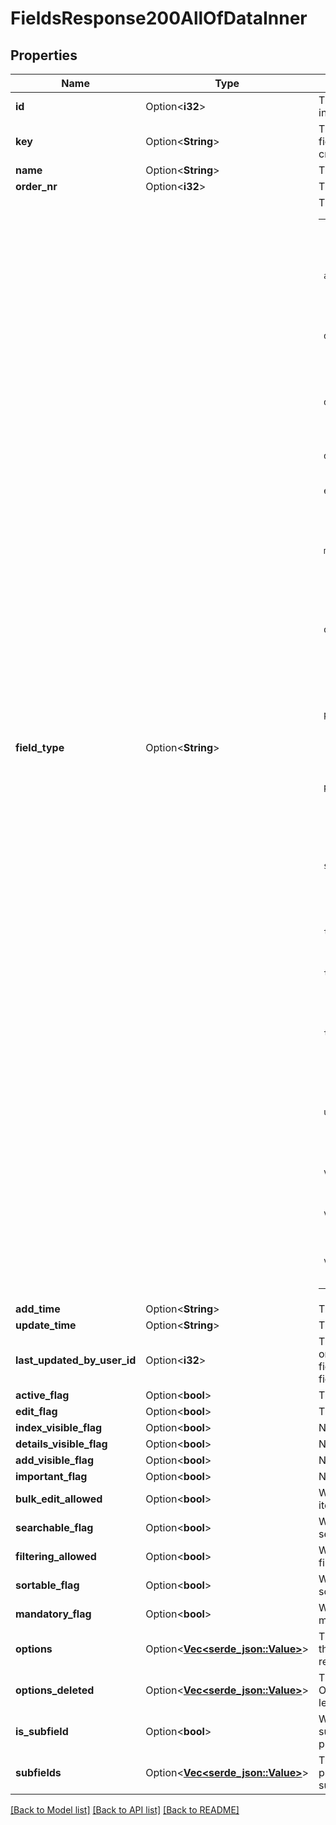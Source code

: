# FieldsResponse200AllOfDataInner

## Properties

Name | Type | Description | Notes
------------ | ------------- | ------------- | -------------
**id** | Option<**i32**> | The ID of the field. Value is `null` in case of subfields. | [optional]
**key** | Option<**String**> | The key of the field. For custom fields this is generated upon creation. | [optional]
**name** | Option<**String**> | The name of the field | [optional]
**order_nr** | Option<**i32**> | The order number of the field | [optional]
**field_type** | Option<**String**> | The type of the field<table><tr><th>Value</th><th>Description</th></tr><tr><td>`address`</td><td>Address field (has multiple subfields, autocompleted by Google Maps)</td></tr><tr><td>`date`</td><td>Date (format YYYY-MM-DD)</td></tr><tr><td>`daterange`</td><td>Date-range field (has a start date and end date value, both YYYY-MM-DD)</td></tr><tr><td>`double`</td><td>Numeric value</td></tr><tr><td>`enum`</td><td>Options field with a single possible chosen option</td></tr><tr></tr><tr><td>`monetary`</td><td>Monetary field (has a numeric value and a currency value)</td></tr><tr><td>`org`</td><td>Organization field (contains an organization ID which is stored on the same account)</td></tr><tr><td>`people`</td><td>Person field (contains a person ID which is stored on the same account)</td></tr><tr><td>`phone`</td><td>Phone field (up to 255 numbers and/or characters)</td></tr><tr><td>`set`</td><td>Options field with a possibility of having multiple chosen options</td></tr><tr><td>`text`</td><td>Long text (up to 65k characters)</td></tr><tr><td>`time`</td><td>Time field (format HH:MM:SS)</td></tr><tr><td>`timerange`</td><td>Time-range field (has a start time and end time value, both HH:MM:SS)</td></tr><tr><td>`user`</td><td>User field (contains a user ID of another Pipedrive user)</td></tr><tr><td>`varchar`</td><td>Text (up to 255 characters)</td></tr><tr><td>`varchar_auto`</td><td>Autocomplete text (up to 255 characters)</td></tr><tr><td>`visible_to`</td><td>System field that keeps item's visibility setting</td></tr></table> | [optional]
**add_time** | Option<**String**> | The creation time of the field | [optional]
**update_time** | Option<**String**> | The update time of the field | [optional]
**last_updated_by_user_id** | Option<**i32**> | The ID of the user who created or most recently updated the field, only applicable for custom fields | [optional]
**active_flag** | Option<**bool**> | The active flag of the field | [optional]
**edit_flag** | Option<**bool**> | The edit flag of the field | [optional]
**index_visible_flag** | Option<**bool**> | Not used | [optional]
**details_visible_flag** | Option<**bool**> | Not used | [optional]
**add_visible_flag** | Option<**bool**> | Not used | [optional]
**important_flag** | Option<**bool**> | Not used | [optional]
**bulk_edit_allowed** | Option<**bool**> | Whether or not the field of an item can be edited in bulk | [optional]
**searchable_flag** | Option<**bool**> | Whether or not items can be searched by this field | [optional]
**filtering_allowed** | Option<**bool**> | Whether or not items can be filtered by this field | [optional]
**sortable_flag** | Option<**bool**> | Whether or not items can be sorted by this field | [optional]
**mandatory_flag** | Option<**bool**> | Whether or not the field is mandatory | [optional]
**options** | Option<[**Vec<serde_json::Value>**](serde_json::Value.md)> | The options of the field. When there are no options, `null` is returned. | [optional]
**options_deleted** | Option<[**Vec<serde_json::Value>**](serde_json::Value.md)> | The deleted options of the field. Only present when there is at least 1 deleted option. | [optional]
**is_subfield** | Option<**bool**> | Whether or not the field is a subfield of another field. Only present if field is subfield. | [optional]
**subfields** | Option<[**Vec<serde_json::Value>**](serde_json::Value.md)> | The subfields of the field. Only present when the field has subfields. | [optional]

[[Back to Model list]](../README.md#documentation-for-models) [[Back to API list]](../README.md#documentation-for-api-endpoints) [[Back to README]](../README.md)


